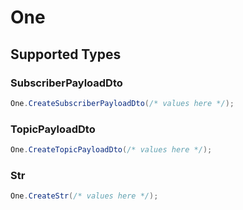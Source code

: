 # One


## Supported Types

### SubscriberPayloadDto

```csharp
One.CreateSubscriberPayloadDto(/* values here */);
```

### TopicPayloadDto

```csharp
One.CreateTopicPayloadDto(/* values here */);
```

### Str

```csharp
One.CreateStr(/* values here */);
```
